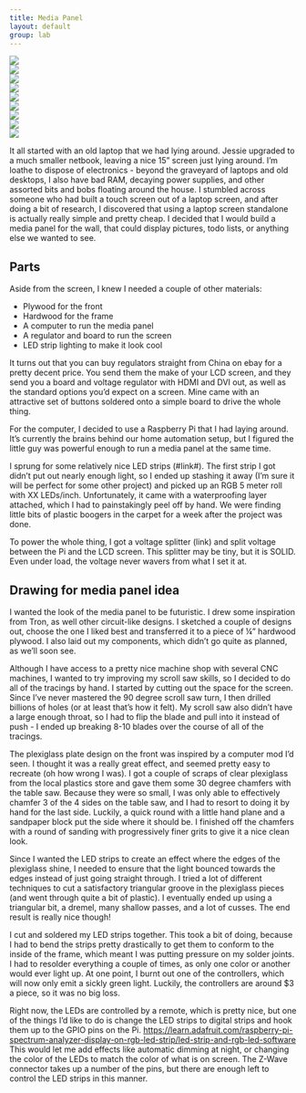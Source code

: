 ```yaml
---
title: Media Panel
layout: default
group: lab
---
```


<div class="portfolio-images clearfix">
    <div class="portfolio-main">
        <img src="/img/media-panel/001.jpg">
    </div>
    <div class="portfolio-thumb">
        <img src="/img/media-panel/001.jpg">
    </div>
    <div class="portfolio-thumb">
        <img src="/img/media-panel/002.jpg">
    </div>
    <div class="portfolio-thumb">
        <img src="/img/media-panel/003.jpg">
    </div>
    <div class="portfolio-thumb">
        <img src="/img/media-panel/010.jpg">
    </div>
    <div class="portfolio-thumb">
        <img src="/img/media-panel/005.jpg">
    </div>
    <div class="portfolio-thumb">
        <img src="/img/media-panel/006.jpg">
    </div>
    <div class="portfolio-thumb">
        <img src="/img/media-panel/007.jpg">
    </div>
    <div class="portfolio-thumb">
        <img src="/img/media-panel/008.jpg">
    </div>
</div>

It all started with an old laptop that we had lying around. Jessie upgraded to a much smaller netbook, leaving a nice 15” screen just lying around. I’m loathe to dispose of electronics - beyond the graveyard of laptops and old desktops, I also have bad RAM, decaying power supplies, and other assorted bits and bobs floating around the house. I stumbled across someone who had built a touch screen out of a laptop screen, and after doing a bit of research, I discovered that using a laptop screen standalone is actually really simple and pretty cheap. I decided that I would build a media panel for the wall, that could display pictures, todo lists, or anything else we wanted to see.

Parts
----- 
Aside from the screen, I knew I needed a couple of other materials:

* Plywood for the front
* Hardwood for the frame
* A computer to run the media panel
* A regulator and board to run the screen
* LED strip lighting to make it look cool

It turns out that you can buy regulators straight from China on ebay for a pretty decent price. You send them the make of your LCD screen, and they send you a board and voltage regulator with HDMI and DVI out, as well as the standard options you’d expect on a screen. Mine came with an attractive set of buttons soldered onto a simple board to drive the whole thing.

For the computer, I decided to use a Raspberry Pi that I had laying around. It’s currently the brains behind our home automation setup, but I figured the little guy was powerful enough to run a media panel at the same time.

I sprung for some relatively nice LED strips (#link#). The first strip I got didn’t put out nearly enough light, so I ended up stashing it away (I’m sure it will be perfect for some other project) and picked up an RGB 5 meter roll with XX LEDs/inch. Unfortunately, it came with a waterproofing layer attached, which I had to painstakingly peel off by hand. We were finding little bits of plastic boogers in the carpet for a week after the project was done.

To power the whole thing, I got a voltage splitter (link) and split voltage between the Pi and the LCD screen. This splitter may be tiny, but it is SOLID. Even under load, the voltage never wavers from what I set it at.

Drawing for media panel idea
----------------------------

I wanted the look of the media panel to be futuristic. I drew some inspiration from Tron, as well other circuit-like designs. I sketched a couple of designs out, choose the one I liked best and transferred it to a piece of ¼” hardwood plywood. I also laid out my components, which didn’t go quite as planned, as we’ll soon see.

Although I have access to a pretty nice machine shop with several CNC machines, I wanted to try improving my scroll saw skills, so I decided to do all of the tracings by hand. I started by cutting out the space for the screen. Since I’ve never mastered the 90 degree scroll saw turn, I then drilled billions of holes (or at least that’s how it felt). My scroll saw also didn’t have a large enough throat, so I had to flip the blade and pull into it instead of push - I ended up breaking 8-10 blades over the course of all of the tracings.

The plexiglass plate design on the front was inspired by a computer mod I’d seen. I thought it was a really great effect, and seemed pretty easy to recreate (oh how wrong I was). I got a couple of scraps of clear plexiglass from the local plastics store and gave them some 30 degree chamfers with the table saw. Because they were so small, I was only able to effectively chamfer 3 of the 4 sides on the table saw, and I had to resort to doing it by hand for the last side. Luckily, a quick round with a little hand plane and a sandpaper block put the side where it should be. I finished off the chamfers with a round of sanding with progressively finer grits to give it a nice clean look.

Since I wanted the LED strips to create an effect where the edges of the plexiglass shine, I needed to ensure that the light bounced towards the edges instead of just going straight through. I tried a lot of different techniques to cut a satisfactory triangular groove in the plexiglass pieces (and went through quite a bit of plastic). I eventually ended up using a triangular bit, a dremel, many shallow passes, and a lot of cusses. The end result is really nice though!

I cut and soldered my LED strips together. This took a bit of doing, because I had to bend the strips pretty drastically to get them to conform to the inside of the frame, which meant I was putting pressure on my solder joints. I had to resolder everything a couple of times, as only one color or another would ever light up. At one point, I burnt out one of the controllers, which will now only emit a sickly green light. Luckily, the controllers are around $3 a piece, so it was no big loss.

Right now, the LEDs are controlled by a remote, which is pretty nice, but one of the things I’d like to do is change the LED strips to digital strips and hook them up to the GPIO pins on the Pi. https://learn.adafruit.com/raspberry-pi-spectrum-analyzer-display-on-rgb-led-strip/led-strip-and-rgb-led-software This would let me add effects like automatic dimming at night, or changing the color of the LEDs to match the color of what is on screen. The Z-Wave connector takes up a number of the pins, but there are enough left to control the LED strips in this manner.
